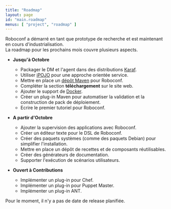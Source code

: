 ```yaml
---
title: "Roadmap"
layout: page
id: "main.roadmap"
menus: [ "project", "roadmap" ]
---
```


Roboconf a démarré en tant que prototype de recherche et est maintenant en cours d'industrialisation.  
La roadmap pour les prochains mois couvre plusieurs aspects.

* **Jusqu'à Octobre**

	* Packager le DM et l'agent dans des distributions [Karaf](http://karaf.apache.org/). &nbsp; <span class="glyphicon glyphicon-ok"></span>
	* Utiliser [iPOJO](http://felix.apache.org/documentation/subprojects/apache-felix-ipojo.html) pour une approche orientée service. &nbsp; <span class="glyphicon glyphicon-ok"></span>
	* Mettre en place un [dépôt Maven](https://docs.sonatype.org/display/Repository/Sonatype+OSS+Maven+Repository+Usage+Guide) pour Roboconf. &nbsp; <span class="glyphicon glyphicon-ok"></span>
	* Compléter la section **téléchargement** sur le site web. &nbsp; <span class="glyphicon glyphicon-ok"></span>
	* Ajouter le support de [Docker](http://www.docker.com/). &nbsp; <span class="glyphicon glyphicon-ok"></span>
	* Créer un plug-in Maven pour automatiser la validation et la construction de pack de déploiement. &nbsp; <span class="glyphicon glyphicon-ok"></span>
	* Ecrire le premier tutoriel pour Roboconf.

* **A partir d'Octobre**

	* Ajouter la supervision des applications avec Roboconf.
	* Créer un éditeur texte pour le DSL de Roboconf.
	* Créer des paquets systèmes (comme des paquets Debian) pour simplifier l'installation.
	* Mettre en place un dépôt de recettes et de composants réutilisables.
	* Créer des générateurs de documentation.
	* Supporter l'exécution de scénarios utilisateurs.

* **Ouvert à Contributions**

    * Implémenter un plug-in pour Chef.
    * Implémenter un plug-in pour Puppet Master.
    * Implémenter un plug-in ANT.

Pour le moment, il n'y a pas de date de release planifiée.
